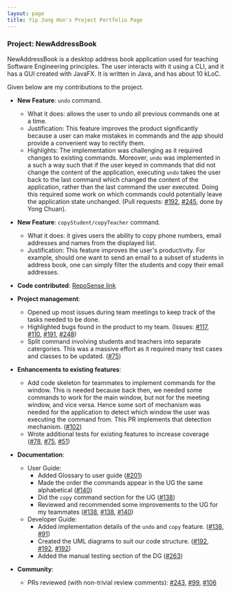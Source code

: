 ```yaml
---
layout: page
title: Yip Jung Hon's Project Portfolio Page
---
```


### Project: NewAddressBook

NewAddressBook is a desktop address book application used for teaching Software Engineering principles. The user interacts with it using a CLI, and it has a GUI created with JavaFX. It is written in Java, and has about 10 kLoC.

Given below are my contributions to the project.

* **New Feature**: `undo` command.
  * What it does: allows the user to undo all previous commands one at a time.
  * Justification: This feature improves the product significantly because a user can make mistakes in commands and the app should provide a convenient way to rectify them.
  * Highlights: The implementation was challenging as it required changes to existing commands. Moreover, `undo` was implemented in a such a way such that if the user keyed in commands that did not change the content of the application, executing `undo` takes the user back to the last command which changed the content of the application, rather than the last command the user executed. Doing this required some work on which commands could potentially leave the application state unchanged. (Pull requests: [\#192](https://github.com/AY2122S1-CS2103-T16-3/tp/pull/192/commits/2dfd0abfafdf3c0aa5de24d8e607e794fc5913fc), [\#245](https://github.com/AY2122S1-CS2103-T16-3/tp/pull/245), done by Yong Chuan). 

* **New Feature**: `copyStudent/copyTeacher` command.
  * What it does: it gives users the ability to copy phone numbers, email addresses and names from the displayed list.
  * Justification: This feature improves the user's productivity. For example, should one want to send an email to a subset of students in address book, one can simply filter the students and copy their email addresses. 

* **Code contributed**: [RepoSense link](https://nus-cs2103-ay2122s1.github.io/tp-dashboard/?search=&sort=totalCommits%20dsc&sortWithin=title&timeframe=commit&mergegroup=&groupSelect=groupByRepos&breakdown=true&checkedFileTypes=docs~functional-code~test-code~other&since=2021-09-17&tabOpen=true&tabType=authorship&tabAuthor=junghon3709&tabRepo=AY2122S1-CS2103-T16-3%2Ftp%5Bmaster%5D&authorshipIsMergeGroup=false&authorshipFileTypes=docs~functional-code~test-code~other&authorshipIsBinaryFileTypeChecked=false&zFR=false)

* **Project management**:
  * Opened up most issues during team meetings to keep track of the tasks needed to be done.
  * Highlighted bugs found in the product to my team. (Issues: [\#117](https://github.com/AY2122S1-CS2103-T16-3/tp/issues/117), [\#110](https://github.com/AY2122S1-CS2103-T16-3/tp/issues/110), [\#191](https://github.com/AY2122S1-CS2103-T16-3/tp/issues/191), [\#248](https://github.com/AY2122S1-CS2103-T16-3/tp/issues/248))
  * Split command involving students and teachers into separate catergories. This was a massive effort as it required many test cases and classes to be updated. ([\#75](https://github.com/AY2122S1-CS2103-T16-3/tp/pull/75))

* **Enhancements to existing features**:
  * Add code skeleton for teammates to implement commands for the window. This is needed because back then, we needed some commands to work for the main window, but not for the meeting window, and vice versa. Hence some sort of mechanism was needed for the application to detect which window the user was executing the command from. This PR implements that detection mechanism. ([\#102](https://github.com/AY2122S1-CS2103-T16-3/tp/pull/102))
  * Wrote additional tests for existing features to increase coverage ([\#78](https://github.com/AY2122S1-CS2103-T16-3/tp/commit/b309774979bea3733f3318054af47d017835b6ae), [\#75](https://github.com/AY2122S1-CS2103-T16-3/tp/commit/be7beeaea550ccc5c475ddc578afe4ecaa6fada6), [\#51](https://github.com/AY2122S1-CS2103-T16-3/tp/commit/153080a5848a458763f8b838ba8a26370de6a986))

* **Documentation**:
  * User Guide:
    * Added Glossary to user guide ([\#201](https://github.com/AY2122S1-CS2103-T16-3/tp/commit/9196add4c790b93839569b68dce8b4cd03b8069b))
    * Made the order the commands appear in the UG the same alphabetical ([\#140](https://github.com/AY2122S1-CS2103-T16-3/tp/commit/f0313140abfce5eb95381b2f6207654f61985e0e))
    * Did the `copy` command section for the UG ([\#138](https://github.com/AY2122S1-CS2103-T16-3/tp/commit/ab727689ae4f96a4e1bc6ff71cc0037f37fe0987))
    * Reviewed and recommended some improvements to the UG for my teammates ([\#138](https://github.com/AY2122S1-CS2103-T16-3/tp/commit/52d04c48f32a2eab7fb0ba4e7bb8eb853f3d8efb), [\#138](https://github.com/AY2122S1-CS2103-T16-3/tp/commit/ab727689ae4f96a4e1bc6ff71cc0037f37fe0987), [\#140](https://github.com/AY2122S1-CS2103-T16-3/tp/commit/f0313140abfce5eb95381b2f6207654f61985e0e))
  * Developer Guide:
    * Added implementation details of the `undo` and `copy` feature. ([\#138](https://github.com/AY2122S1-CS2103-T16-3/tp/commit/ab727689ae4f96a4e1bc6ff71cc0037f37fe0987), [\#91](https://github.com/AY2122S1-CS2103-T16-3/tp/commit/d5e7cd7a6ba60320e2a285ebb368a3bc23e3adc9))
    * Created the UML diagrams to suit our code structure. ([\#192](https://github.com/AY2122S1-CS2103-T16-3/tp/commit/4d32b5d0a7e05268995ba038518c4c46f5b9e5f3), [\#192](https://github.com/AY2122S1-CS2103-T16-3/tp/commit/e17b9c16e4ee8b6164fdf01b670d1bbeb39ced3a), [\#192](https://github.com/AY2122S1-CS2103-T16-3/tp/commit/e17b9c16e4ee8b6164fdf01b670d1bbeb39ced3a))
    * Added the manual testing section of the DG ([\#263](https://github.com/AY2122S1-CS2103-T16-3/tp/pull/263))

* **Community**:
  * PRs reviewed (with non-trivial review comments): [\#243](https://github.com/AY2122S1-CS2103-T16-3/tp/pull/243), [\#99](https://github.com/AY2122S1-CS2103-T16-3/tp/pull/99), [\#106](https://github.com/AY2122S1-CS2103-T16-3/tp/pull/106)
